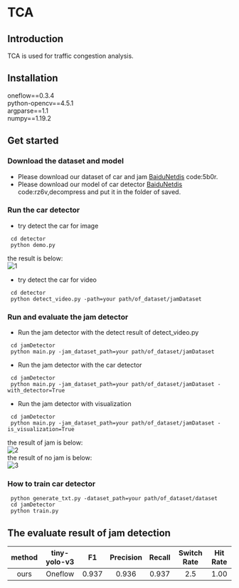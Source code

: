 # TCA                                                                                                               

## Introduction
TCA is used for traffic congestion analysis.

## Installation
oneflow==0.3.4<br>
python-opencv==4.5.1<br>
argparse==1.1<br>
numpy==1.19.2<br>


## Get started

### Download the dataset and model
- Please download our dataset of car and jam [BaiduNetdis](https://pan.baidu.com/s/1jURriB8vg7daobBeeWu16w) code:5b0r.
- Please download our model of car detector [BaiduNetdis](https://pan.baidu.com/s/1RAABK6MubYRfEIz5xpxhRg) code:rz6v,decompress and put it in the folder of saved. 

### Run the car detector

- try detect the car for image  
```
 cd detector
 python demo.py
```   
the result is below:  
![1](https://user-images.githubusercontent.com/26379410/119995968-bee2ce00-c000-11eb-9a92-e8b8edf70530.png)


- try detect the car for video   
```
 cd detector
 python detect_video.py -path=your path/of_dataset/jamDataset
```

### Run and evaluate the jam detector
- Run the jam detector with the detect result of detect_video.py
```
 cd jamDetector
 python main.py -jam_dataset_path=your path/of_dataset/jamDataset
```
- Run the jam detector with the car detector
```
 cd jamDetector
 python main.py -jam_dataset_path=your path/of_dataset/jamDataset -with_detector=True
```
- Run the jam detector with visualization
```
 cd jamDetector
 python main.py -jam_dataset_path=your path/of_dataset/jamDataset -is_visualization=True
```
the result of jam is below:  
![2](https://user-images.githubusercontent.com/26379410/119996100-e8035e80-c000-11eb-82fd-32324d8ba0d4.png)  
the result of no jam is below:  
![3](https://user-images.githubusercontent.com/26379410/119996131-f3ef2080-c000-11eb-8866-09206b3c20e8.png)


### How to train car detector
```
 python generate_txt.py -dataset_path=your path/of_dataset/dataset
 cd jamDetector
 python train.py 
```
## The evaluate result of jam detection

| method | tiny-yolo-v3|    F1   | Precision | Recall | Switch Rate | Hit Rate |
| :----: | :---------: | :-----: |:--------: | :----: | :---------: | :------: |
|  ours  |   Oneflow   |  0.937  |   0.936   |  0.937 |     2.5     |   1.00   |
